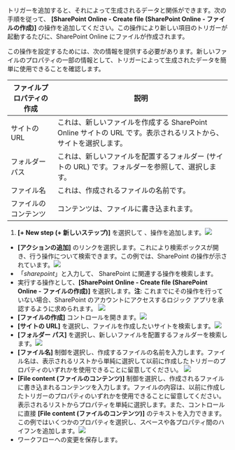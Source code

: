 トリガーを追加すると、それによって生成されるデータと関係ができます。次の手順を従って、 **[SharePoint Online - Create file (SharePoint Online - ファイルの作成)]** の操作を追加してください。この操作により新しい項目のトリガーが起動するたびに、SharePoint Online にファイルが作成されます。

この操作を設定するためには、次の情報を提供する必要があります。新しいファイルのプロパティの一部の情報として、トリガーによって生成されたデータを簡単に使用できることを確認します。

|ファイルプロパティの作成|説明|
|---|---|
|サイトの URL|これは、新しいファイルを作成する SharePoint Online サイトの URL です。表示されるリストから、サイトを選択します。|
|フォルダー パス|これは、新しいファイルを配置するフォルダー (サイトの URL) です。フォルダーを参照して、選択します。|
|ファイル名|これは、作成されるファイルの名前です。|
|ファイルのコンテンツ|コンテンツは、ファイルに書き込まれます。|

1. **[+ New step (+ 新しいステップ)]** を選択して 、操作を追加します。![](./media/connectors-create-api-sharepointonline/action-1.png)
- **[アクションの追加]** のリンクを選択します。これにより検索ボックスが開き、行う操作について検索できます。この例では、SharePoint の操作が示されています。![](./media/connectors-create-api-sharepointonline/action-2.png)
- 「*sharepoint*」と入力して、 SharePoint に関連する操作を検索します。
- 実行する操作として、**[SharePoint Online - Create file (SharePoint Online - ファイルの作成)]** を選択します。**注**: これまでにその操作を行っていない場合、SharePoint のアカウントにアクセスするロジック アプリを承認するように求められます。 ![](./media/connectors-create-api-sharepointonline/action-3.png)
- **[ファイルの作成]** コントロールを開きます。![](./media/connectors-create-api-sharepointonline/action-4.png)
- **[サイトの URL]** を選択し、ファイルを作成したいサイトを検索します。![](./media/connectors-create-api-sharepointonline/action-5.png)
- **[フォルダー パス]** を選択し、新しいファイルを配置するフォルダーを検索します。![](./media/connectors-create-api-sharepointonline/action-6.png)
- **[ファイル名]** 制御を選択し、作成するファイルの名前を入力します。ファイル名は、表示されるリストから単純に選択して以前に作成したトリガーのプロパティのいずれかを使用できることに留意してください。 ![](./media/connectors-create-api-sharepointonline/action-7.png)
- **[File content (ファイルのコンテンツ)]** 制御を選択し、作成されるファイルに書き込まれるコンテンツを入力します。ファイルの内容は、以前に作成したトリガーのプロパティのいずれかを使用できることに留意してください。表示されるリストからプロパティを単純に選択します。また、コントロールに直接 **[File content (ファイルのコンテンツ)]** のテキストを入力できます。この例ではいくつかのプロパティを選択し、スペースや各プロパティ間のハイフンを追加します。![](./media/connectors-create-api-sharepointonline/action-8.png)
- ワークフローへの変更を保存します。

<!---HONumber=AcomDC_0727_2016-->